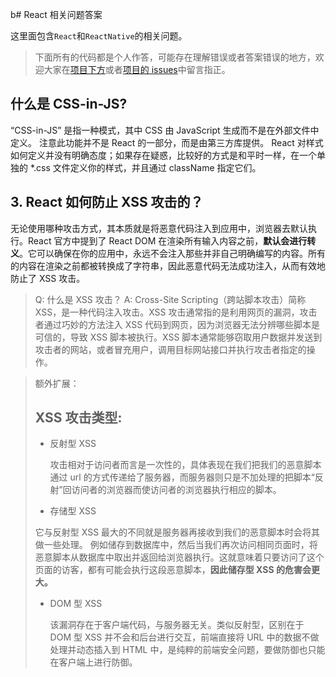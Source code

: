 b# React 相关问题答案

这里面包含`React`和`ReactNative`的相关问题。

> 下面所有的代码都是个人作答，可能存在理解错误或者答案错误的地方，欢迎大家在[项目下方](https://github.com/springHyc/InterviewLibrary)或者[项目的 issues](https://github.com/springHyc/InterviewLibrary/issues)中留言指正。

## 什么是 CSS-in-JS?

“CSS-in-JS” 是指一种模式，其中 CSS 由 JavaScript 生成而不是在外部文件中定义。
注意此功能并不是 React 的一部分，而是由第三方库提供。 React 对样式如何定义并没有明确态度；如果存在疑惑，比较好的方式是和平时一样，在一个单独的 \*.css 文件定义你的样式，并且通过 className 指定它们。

## 3. React 如何防止 XSS 攻击的？

无论使用哪种攻击方式，其本质就是将恶意代码注入到应用中，浏览器去默认执行。React 官方中提到了 React DOM 在渲染所有输入内容之前，**默认会进行转义**。它可以确保在你的应用中，永远不会注入那些并非自己明确编写的内容。所有的内容在渲染之前都被转换成了字符串，因此恶意代码无法成功注入，从而有效地防止了 XSS 攻击。

> Q: 什么是 XSS 攻击？
> A: Cross-Site Scripting（跨站脚本攻击）简称 XSS，是一种代码注入攻击。XSS 攻击通常指的是利用网页的漏洞，攻击者通过巧妙的方法注入 XSS 代码到网页，因为浏览器无法分辨哪些脚本是可信的，导致 XSS 脚本被执行。XSS 脚本通常能够窃取用户数据并发送到攻击者的网站，或者冒充用户，调用目标网站接口并执行攻击者指定的操作。

> 额外扩展：
>
> ## XSS 攻击类型:
>
> - 反射型 XSS
>
>   攻击相对于访问者而言是一次性的，具体表现在我们把我们的恶意脚本通过 url 的方式传递给了服务器，而服务器则只是不加处理的把脚本“反射”回访问者的浏览器而使访问者的浏览器执行相应的脚本。
>
> - 存储型 XSS
>
> 它与反射型 XSS 最大的不同就是服务器再接收到我们的恶意脚本时会将其做一些处理。
> 例如储存到数据库中，然后当我们再次访问相同页面时，将恶意脚本从数据库中取出并返回给浏览器执行。这就意味着只要访问了这个页面的访客，都有可能会执行这段恶意脚本，**因此储存型 XSS 的危害会更大。**
>
> - DOM 型 XSS
>
>   该漏洞存在于客户端代码，与服务器无关。类似反射型，区别在于 DOM 型 XSS 并不会和后台进行交互，前端直接将 URL 中的数据不做处理并动态插入到 HTML 中，是纯粹的前端安全问题，要做防御也只能在客户端上进行防御。
